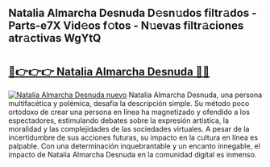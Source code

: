 ## Natalia Almarcha Desnuda D𝚎sn𝚞dos filtr𝚊dos - Parts-e7X Vid𝚎os f𝚘tos - N𝚞evas filtr𝚊ciones atr𝚊ctivas WgYtQ

# <h2><a href="http://mb2qyz4.tromn.icu/?c=Natalia+Almarcha+Desnuda">🔗👉👉👉 Natalia Almarcha Desnuda 🔗🔗</a></h2>

[![Natalia Almarcha Desnuda nuevo](https://i.imgur.com/pEAQMta.gif)](http://mb2qyz4.tromn.icu/?c=Natalia+Almarcha+Desnuda)
Natalia Almarcha Desnuda, una persona multifacética y polémica, desafía la descripción simple. Su método poco ortodoxo de crear una persona en línea ha magnetizado y ofendido a los espectadores, estimulando debates sobre la expresión artística, la moralidad y las complejidades de las sociedades virtuales. A pesar de la incertidumbre de sus acciones futuras, su impacto en la cultura en línea es palpable. Con una determinación inquebrantable y un encanto innegable, el impacto de Natalia Almarcha Desnuda en la comunidad digital es inmenso.
